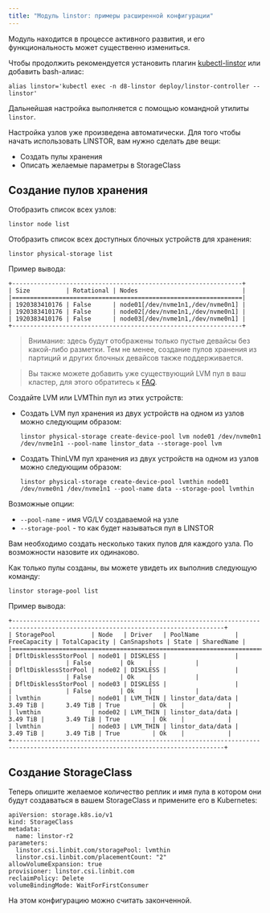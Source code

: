 ```yaml
---
title: "Модуль linstor: примеры расширенной конфигурации"
---
```


<div class="docs__information warning active">
Модуль находится в процессе активного развития, и его функциональность может существенно измениться.
</div>

Чтобы продолжить рекомендуется установить плагин [kubectl-linstor](https://github.com/piraeusdatastore/kubectl-linstor) или добавить bash-алиас:

```
alias linstor='kubectl exec -n d8-linstor deploy/linstor-controller -- linstor'
```

Дальнейшая настройка выполняется с помощью командной утилиты `linstor`.

Настройка узлов уже произведена автоматически. Для того чтобы начать использовать LINSTOR, вам нужно сделать две вещи:

- Создать пулы хранения
- Описать желаемые параметры в StorageClass

## Создание пулов хранения

Отобразить список всех узлов:
```
linstor node list
```

Отобразить список всех доступных блочных устройств для хранения:
```
linstor physical-storage list
```

Пример вывода:

```
+----------------------------------------------------------------+
| Size          | Rotational | Nodes                             |
|================================================================|
| 1920383410176 | False      | node01[/dev/nvme1n1,/dev/nvme0n1] |
| 1920383410176 | False      | node02[/dev/nvme1n1,/dev/nvme0n1] |
| 1920383410176 | False      | node03[/dev/nvme1n1,/dev/nvme0n1] |
+----------------------------------------------------------------+
```

> Внимание: здесь будут отображены только пустые девайсы без какой-либо разметки.
> Тем не менее, создание пулов хранения из партиций и других блочных девайсов также поддерживается.

> Вы также можете добавить уже существующий LVM пул в ваш кластер, для этого обратитесь к [FAQ](faq.html#как-добавить-существующий-lvm-или-lvmthin-пул).

Создайте LVM или LVMThin пул из этих устройств:

- Создать LVM пул хранения из двух устройств на одном из узлов можно следующим образом:
 
  ```shell
  linstor physical-storage create-device-pool lvm node01 /dev/nvme0n1 /dev/nvme1n1 --pool-name linstor_data --storage-pool lvm
  ```
  
- Создать ThinLVM пул хранения из двух устройств на одном из узлов можно следующим образом:
  ```shell
  linstor physical-storage create-device-pool lvmthin node01 /dev/nvme0n1 /dev/nvme1n1 --pool-name data --storage-pool lvmthin
  ```

Возможные опции:
- `--pool-name` - имя VG/LV создаваемой на узле
- `--storage-pool` - то как будет называться пул в LINSTOR

Вам необходимо создать несколько таких пулов для каждого узла. По возможности назовите их одинаково.

Как только пулы созданы, вы можете увидеть их выполнив следующую команду:

```shell
linstor storage-pool list
```

Пример вывода:

```
+---------------------------------------------------------------------------------------------------------------------------------+
| StoragePool          | Node   | Driver   | PoolName          | FreeCapacity | TotalCapacity | CanSnapshots | State | SharedName |
|=================================================================================================================================|
| DfltDisklessStorPool | node01 | DISKLESS |                   |              |               | False        | Ok    |            |
| DfltDisklessStorPool | node02 | DISKLESS |                   |              |               | False        | Ok    |            |
| DfltDisklessStorPool | node03 | DISKLESS |                   |              |               | False        | Ok    |            |
| lvmthin              | node01 | LVM_THIN | linstor_data/data |     3.49 TiB |      3.49 TiB | True         | Ok    |            |
| lvmthin              | node02 | LVM_THIN | linstor_data/data |     3.49 TiB |      3.49 TiB | True         | Ok    |            |
| lvmthin              | node03 | LVM_THIN | linstor_data/data |     3.49 TiB |      3.49 TiB | True         | Ok    |            |
+---------------------------------------------------------------------------------------------------------------------------------+
```

## Создание StorageClass

Теперь опишите желаемое количество реплик и имя пула в котором они будут создаваться в вашем StorageClass и примените его в Kubernetes:

```
apiVersion: storage.k8s.io/v1
kind: StorageClass
metadata:
  name: linstor-r2
parameters:
  linstor.csi.linbit.com/storagePool: lvmthin
  linstor.csi.linbit.com/placementCount: "2"
allowVolumeExpansion: true
provisioner: linstor.csi.linbit.com
reclaimPolicy: Delete
volumeBindingMode: WaitForFirstConsumer
```

На этом конфигурацию можно считать законченной.
